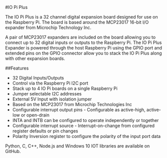 <!--
---
name: IO Pi Plus
class: board
type: io
formfactor: Custom
manufacturer: AB Electronics UK
description: 32 Channel Digital Expansion Board
url: https://www.abelectronics.co.uk/p/54/io-pi-plus
github: https://github.com/abelectronicsuk
schematic: https://www.abelectronics.co.uk/docs/pdf/schematic-iopiplus-2-1.pdf
buy: https://www.abelectronics.co.uk/p/54/io-pi-plus
image: 'ab-io-pi-plus.png'
pincount: 40
eeprom: no
power:
  '1':
  '2':
ground:
  '6':
  '9':
  '14':
  '20':
  '25':
  '30':
  '34':
  '39':
pin:
  '3':
    mode: i2c
  '5':
    mode: i2c
i2c:
  '0x20':
    alternate: [ '0x21', '0x22', '0x23', '0x24', '0x25', '0x26', '0x27' ]
    name: MCP23017
    device: MCP23017
  '0x21':
    alternate: [ '0x20', '0x22', '0x23', '0x24', '0x25', '0x26', '0x27' ]
    name: MCP23017
    device: MCP23017
-->
#IO Pi Plus

The IO Pi Plus is a 32 channel digital expansion board designed for use on the Raspberry Pi. The board is based around the MCP23017 16-bit I/O expander from Microchip Technology Inc. 

A pair of MCP23017 expanders are included on the board allowing you to connect up to 32 digital inputs or outputs to the Raspberry Pi.  The IO Pi Plus Expander is powered through the host Raspberry Pi using the GPIO port and extended pins on the GPIO connector allow you to stack the IO Pi Plus along with other expansion boards.

##Features

-  32 Digital Inputs/Outputs
-  Control via the Raspberry Pi I2C port
-  Stack up to 4 IO Pi boards on a single Raspberry Pi
-  Jumper selectable I2C addresses
-  External 5V Input with isolation jumper
-  Based on the MCP23017 from Microchip Technologies Inc
-  Configurable interrupt output pins - Configurable as active-high, active-low or open-drain
-  INTA and INTB can be configured to operate independently or together
-  Configurable interrupt source  - Interrupt-on-change from configured register defaults  or pin changes
-  Polarity Inversion register to configure the polarity of the input port data

Python, C, C++, Node.js and Windows 10 IOT libraries are available on GitHub.
